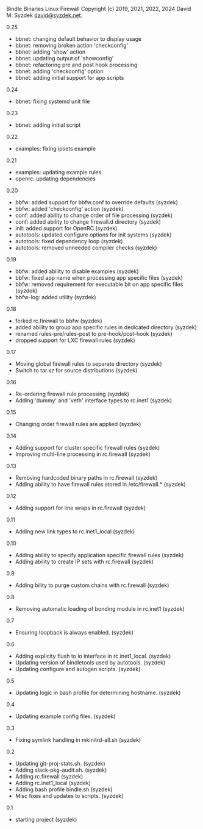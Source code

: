 
Bindle Binaries Linux Firewall
Copyright (c) 2019, 2021, 2022, 2024 David M. Syzdek <david@syzdek.net>.

0.25
  - bbnet: changing default behavior to display usage
  - bbnet: removing broken action 'checkconfig'
  - bbnet: adding 'show' action
  - bbnet: updating output of 'showconfig'
  - bbnet: refactoring pre and post hook processing
  - bbnet: adding 'checkconfig' option
  - bbnet: adding initial support for app scripts

0.24
  - bbnet: fixing systemd unit file

0.23
  - bbnet: adding initial script

0.22
  - examples: fixing ipsets example

0.21
  - examples: updating example rules
  - openrc: updating dependencies

0.20
  - bbfw: added support for bbfw.conf to override defaults (syzdek)
  - bbfw: added 'checkconfig' action (syzdek)
  - conf: added ability to change order of file processing (syzdek)
  - conf: added ability to change firewall.d directory (syzdek)
  - init: added support for OpenRC (syzdek)
  - autotools: updated configure options for init systems (syzdek)
  - autotools: fixed dependency loop (syzdek)
  - autotools: removed unneeded compiler checks (syzdek)

0.19
  - bbfw: added ability to disable examples (syzdek)
  - bbfw: fixed app name when processing app specific files (syzdek)
  - bbfw: removed requirement for executable bit on app specific files (syzdek)
  - bbfw-log: added utility (syzdek)

0.18
  - forked rc.firewall to bbfw (syzdek)
  - added ability to group app specific rules in dedicated directory (syzdek)
  - renamed rules-pre/rules-post to pre-hook/post-hook (syzdek)
  - dropped support for LXC firewall rules (syzdek)

0.17
  - Moving global firewall rules to separate directory (syzdek)
  - Switch to tar.xz for source distributions (syzdek)

0.16
  - Re-ordering firewall rule processing (syzdek)
  - Adding 'dummy' and 'veth' interface types to rc.inet1 (syzdek)

0.15
  - Changing order firewall rules are applied (syzdek)

0.14
  - Adding support for cluster specific firewall rules (syzdek)
  - Improving multi-line processing in rc.firewall (syzdek)

0.13
  - Removing hardcoded binary paths in rc.firewall (syzdek)
  - Adding ability to have firewall rules stored in /etc/firewall.* (syzdek)

0.12
   - Adding support for line wraps in rc.firewall (syzdek)

0.11
   - Adding new link types to rc.inet1_local (syzdek)

0.10
   - Adding ability to specify application specific firewall rules (syzdek)
   - Adding ability to create IP sets with rc.firewall (syzdek)

0.9
   - Adding bility to purge custom chains with rc.firewall (syzdek)

0.8
   - Removing automatic loading of bonding module in rc.inet1 (syzdek)

0.7
   - Ensuring loopback is always enabled. (syzdek)

0.6
   - Adding explicity flush to lo interface in rc.inet1_local. (syzdek)
   - Updating version of bindletools used by autotools. (syzdek)
   - Updating configure and autogen scripts. (syzdek)

0.5
   - Updating logic in bash profile for determining hostname. (syzdek)

0.4
   - Updating example config files. (syzdek)

0.3
   - Fixing symlink handling in mkinitrd-all.sh (syzdek)

0.2
   - Updating git-proj-stats.sh. (syzdek)
   - Adding slack-pkg-audit.sh. (syzdek)
   - Adding rc.firewall (syzdek)
   - Adding rc.inet1_local (syzdek)
   - Adding bash profile bindle.sh (syzdek)
   - Misc fixes and updates to scripts. (syzdek)

0.1
   - starting project (syzdek)

